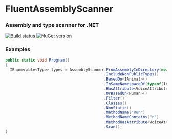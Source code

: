 # FluentAssemblyScanner

### Assembly and type scanner for .NET

[![Build status](https://ci.appveyor.com/api/projects/status/4ap8tbdpfivfeysc?svg=true)](https://ci.appveyor.com/project/osoykan/fluentassemblyscanner) [![NuGet version](https://badge.fury.io/nu/fluentassemblyscanner.svg)](https://badge.fury.io/nu/fluentassemblyscanner)

### Examples

```c#
public static void Program()
{
  IEnumerable<Type> types = AssemblyScanner.FromAssemblyInDirectory(new AssemblyFilter("bin"))
                                           .IncludeNonPublicTypes()
                                           .BasedOn<IAnimal>()
                                           .InSameNamespaceOf(typeof(IAnimal))
                                           .HasAttribute<VoiceAttribute>()
                                           .OrBasedOn<Human>()
                                           .Filter()
                                           .Classes()
                                           .NonStatic()
                                           .MethodName("Run")
                                           .MethodNameContains("n")
                                           .MethodHasAttribute<VoiceAttribute>()
                                           .Scan();
}
```

